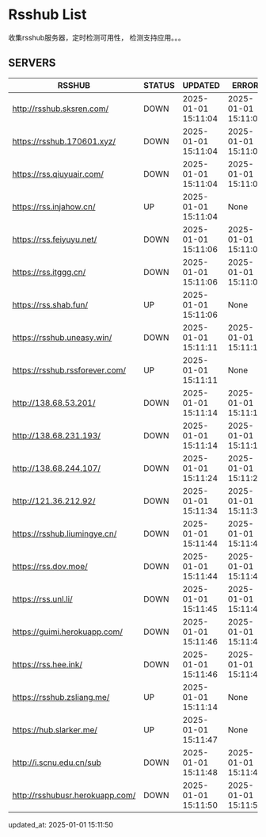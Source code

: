 # Rsshub List

收集rsshub服务器，定时检测可用性， 检测支持应用。。。


## SERVERS

|  RSSHUB   | STATUS  | UPDATED  | ERROR  | TWITTER |  
|  ----  | ----  | ----  | ----  | ---- |  
| http://rsshub.sksren.com/ | DOWN | 2025-01-01 15:11:04 | 2025-01-01 15:11:04 |  
| https://rsshub.170601.xyz/ | DOWN | 2025-01-01 15:11:04 | 2025-01-01 15:11:04 |  
| https://rss.qiuyuair.com/ | DOWN | 2025-01-01 15:11:04 | 2025-01-01 15:11:04 |  
| https://rss.injahow.cn/ | UP | 2025-01-01 15:11:04 | None ||  
| https://rss.feiyuyu.net/ | DOWN | 2025-01-01 15:11:06 | 2025-01-01 15:11:06 |  
| https://rss.itggg.cn/ | DOWN | 2025-01-01 15:11:06 | 2025-01-01 15:11:06 |  
| https://rss.shab.fun/ | UP | 2025-01-01 15:11:06 | None ||  
| https://rsshub.uneasy.win/ | DOWN | 2025-01-01 15:11:11 | 2025-01-01 15:11:11 |  
| https://rsshub.rssforever.com/ | UP | 2025-01-01 15:11:11 | None ||  
| http://138.68.53.201/ | DOWN | 2025-01-01 15:11:14 | 2025-01-01 15:11:14 |  
| http://138.68.231.193/ | DOWN | 2025-01-01 15:11:14 | 2025-01-01 15:11:14 |  
| http://138.68.244.107/ | DOWN | 2025-01-01 15:11:24 | 2025-01-01 15:11:24 |  
| http://121.36.212.92/ | DOWN | 2025-01-01 15:11:34 | 2025-01-01 15:11:34 |  
| https://rsshub.liumingye.cn/ | DOWN | 2025-01-01 15:11:44 | 2025-01-01 15:11:44 |  
| https://rss.dov.moe/ | DOWN | 2025-01-01 15:11:44 | 2025-01-01 15:11:44 |  
| https://rss.unl.li/ | DOWN | 2025-01-01 15:11:45 | 2025-01-01 15:11:45 |  
| https://guimi.herokuapp.com/ | DOWN | 2025-01-01 15:11:46 | 2025-01-01 15:11:46 |  
| https://rss.hee.ink/ | DOWN | 2025-01-01 15:11:46 | 2025-01-01 15:11:46 |  
| https://rsshub.zsliang.me/ | UP | 2025-01-01 15:11:14 | None |OK|  
| https://hub.slarker.me/ | UP | 2025-01-01 15:11:47 | None ||  
| http://i.scnu.edu.cn/sub | DOWN | 2025-01-01 15:11:48 | 2025-01-01 15:11:48 |  
| http://rsshubusr.herokuapp.com/ | DOWN | 2025-01-01 15:11:50 | 2025-01-01 15:11:50 |  
  

updated_at: 2025-01-01 15:11:50  

